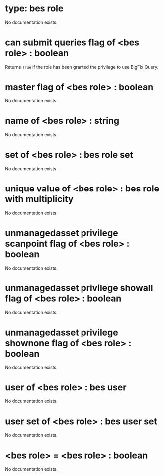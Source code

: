 # type: bes role

No documentation exists.

# can submit queries flag of &lt;bes role&gt; : boolean

Returns `True` if the role has been granted the privilege to use BigFix Query.

# master flag of &lt;bes role&gt; : boolean

No documentation exists.

# name of &lt;bes role&gt; : string

No documentation exists.

# set of &lt;bes role&gt; : bes role set

No documentation exists.

# unique value of &lt;bes role&gt; : bes role with multiplicity

No documentation exists.

# unmanagedasset privilege scanpoint flag of &lt;bes role&gt; : boolean

No documentation exists.

# unmanagedasset privilege showall flag of &lt;bes role&gt; : boolean

No documentation exists.

# unmanagedasset privilege shownone flag of &lt;bes role&gt; : boolean

No documentation exists.

# user of &lt;bes role&gt; : bes user

No documentation exists.

# user set of &lt;bes role&gt; : bes user set

No documentation exists.

# &lt;bes role&gt; = &lt;bes role&gt; : boolean

No documentation exists.
